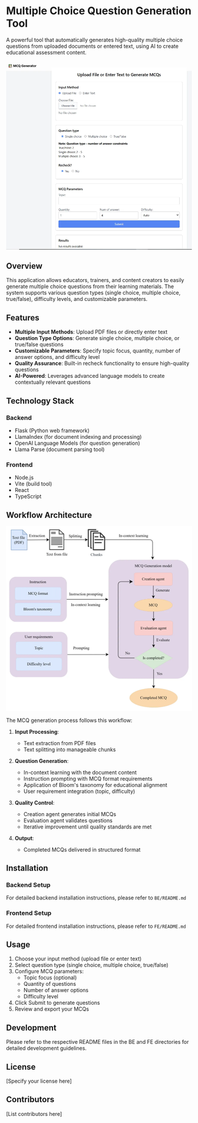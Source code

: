 # Multiple Choice Question Generation Tool

A powerful tool that automatically generates high-quality multiple choice questions from uploaded documents or entered text, using AI to create educational assessment content.

![MCQ Generator Interface](/ui.png)

## Overview

This application allows educators, trainers, and content creators to easily generate multiple choice questions from their learning materials. The system supports various question types (single choice, multiple choice, true/false), difficulty levels, and customizable parameters.

## Features

- **Multiple Input Methods**: Upload PDF files or directly enter text
- **Question Type Options**: Generate single choice, multiple choice, or true/false questions
- **Customizable Parameters**: Specify topic focus, quantity, number of answer options, and difficulty level
- **Quality Assurance**: Built-in recheck functionality to ensure high-quality questions
- **AI-Powered**: Leverages advanced language models to create contextually relevant questions

## Technology Stack

### Backend
- Flask (Python web framework)
- LlamaIndex (for document indexing and processing)
- OpenAI Language Models (for question generation)
- Llama Parse (document parsing tool)

### Frontend
- Node.js
- Vite (build tool)
- React
- TypeScript

## Workflow Architecture

![MCQ Generator Pipeline](/pipeline.png)

The MCQ generation process follows this workflow:

1. **Input Processing**:
   - Text extraction from PDF files
   - Text splitting into manageable chunks

2. **Question Generation**:
   - In-context learning with the document content
   - Instruction prompting with MCQ format requirements
   - Application of Bloom's taxonomy for educational alignment
   - User requirement integration (topic, difficulty)

3. **Quality Control**:
   - Creation agent generates initial MCQs
   - Evaluation agent validates questions
   - Iterative improvement until quality standards are met

4. **Output**:
   - Completed MCQs delivered in structured format

## Installation

### Backend Setup

For detailed backend installation instructions, please refer to `BE/README.md`

### Frontend Setup

For detailed frontend installation instructions, please refer to `FE/README.md`


## Usage

1. Choose your input method (upload file or enter text)
2. Select question type (single choice, multiple choice, true/false)
3. Configure MCQ parameters:
   - Topic focus (optional)
   - Quantity of questions
   - Number of answer options
   - Difficulty level
4. Click Submit to generate questions
5. Review and export your MCQs

## Development

Please refer to the respective README files in the BE and FE directories for detailed development guidelines.

## License

[Specify your license here]

## Contributors

[List contributors here]
